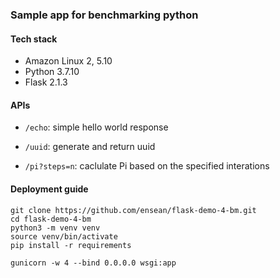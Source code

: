 ### Sample app for benchmarking python

#### Tech stack
* Amazon Linux 2, 5.10
* Python 3.7.10
* Flask 2.1.3

#### APIs

* `/echo`: simple hello world response

* `/uuid`: generate and return uuid

* `/pi?steps=n`: caclulate Pi based on the specified interations


#### Deployment guide

```shell
git clone https://github.com/ensean/flask-demo-4-bm.git
cd flask-demo-4-bm
python3 -m venv venv
source venv/bin/activate
pip install -r requirements

gunicorn -w 4 --bind 0.0.0.0 wsgi:app

```



